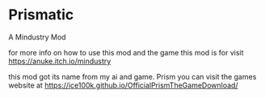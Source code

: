# Prismatic
A Mindustry Mod

for more info on how to use this mod and the game this mod is for visit https://anuke.itch.io/mindustry

this mod got its name from my ai and game. Prism you can visit the games website at https://ice100k.github.io/OfficialPrismTheGameDownload/

